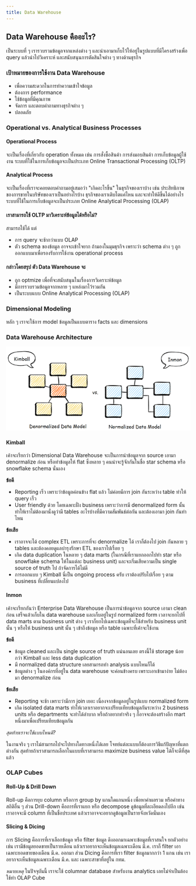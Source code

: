 ```yaml
---
title: Data Warehouse
---
```


## Data Warehouse คืออะไร?

เป็นระบบที่ ๆ เรารวบรวมข้อมูลจากแหล่งต่าง ๆ และนำเอามาเก็บไว้ให้อยู่ในรูปแบบที่มีโครงสร้างเพื่อ query แล้วนำไปวิเคราะห์ และสนับสนุนการตัดสินใจต่าง ๆ ทางด้านธุรกิจ

### เป้าหมายของการใช้งาน Data Warehouse

- เพื่อความสะดวกในการทำความเข้าใจข้อมูล
- ต้องการ performance
- ใช้ข้อมูลที่มีคุณภาพ
- จัดการ และตอบคำถามทางธุรกิจต่าง ๆ
- ปลอดภัย

### Operational vs. Analytical Business Processes

#### Operational Process

จะเป็นเรื่องที่เกี่ยวกับ operation ทั้งหมด เช่น การสั่งซื้อสินค้า การส่งมอบสินค้า การเก็บข้อมูลผู้ใช้งาน ระบบที่ใช้ในการเก็บข้อมูลจะเป็นประเภท Online Transactional Processing (OLTP)

#### Analytical Process

จะเป็นเรื่องที่เราจะคอยตอบคำถามอยู่เสมอว่า "เกิดอะไรขึ้น" ในธุรกิจของเราบ้าง เช่น ประสิทธิภาพของการขายในบริษัทของเราเป็นอย่างไรบ้าง ธุรกิจของเราเติบโตแค่ไหน และจะทำให้ดีขึ้นได้อย่างไร ระบบที่ใช้ในการเก็บข้อมูลจะเป็นประเภท Online Analytical Processing (OLAP)

#### เราสามารถใช้ OLTP มาวิเคราะห์ข้อมูลได้หรือไม่?

สามารถใช้ได้ แต่

- การ query จะช้ากว่าแบบ OLAP
- ตัว schema ของข้อมูล อาจจะเข้าใจยาก ถ้ามองในมุมธุรกิจ เพราะว่า schema ต่าง ๆ ถูกออกแบบมาเพื่อรองรับการใช้งาน operational process

#### กล่าวโดยสรุป ตัว Data Warehouse จะ

- ถูก optmize เพื่อที่จะสนับสนุนในเรื่องการวิเคราะห์ข้อมูล
- มีการรวบรวมข้อมูลจากหลาย ๆ แหล่งมาไว้รวมกัน
- เป็นระบบแบบ Online Analytical Processing (OLAP)

### Dimensional Modeling

หลัก ๆ เราจะใช้การ model ข้อมูลเป็นแบบตาราง facts และ dimensions

### Data Warehouse Architecture

![Kimball vs. Inmon](./img/kimball-vs-inmon.png)

#### Kimball

เค้าจะเรียกว่า Dimensional Data Warehouse จะเป็นการนำข้อมูลจาก source เอามา denormalize ก่อน หรือทำข้อมูลให้ flat ซึ่งหลาย ๆ คนน่าจะรู้จักกันในชื่อ star schema หรือ snowflake schema นั่นเอง

**ข้อดี**

- Reporting เร็ว เพราะว่าข้อมูลค่อนข้าง flat แล้ว ไม่ค่อยมีการ join กันระหว่าง table ทำให้ query เร็ว
- User friendly ด้วย โดยเฉพาะฝั่ง business เพราะว่าการมี denormalized form นั้นทำให้เราไม่ต้องมานั่งดูว่ามี tables อะไรบ้างที่มีความสัมพันธ์ต่อกัน และต้องเอามา join กันท่าไหน

**ข้อเสีย**

- เราอาจจะได้ complex ETL เพราะการที่จะ denormalize ได้ เราก็ต้องไป join กันหลาย ๆ tables และต้องคอยดูแลบำรุงรักษา ETL ของเราไปเรื่อย ๆ
- เกิด data duplication ในหลาย ๆ data marts (ในกรณีที่เราแยกออกไปทำ star หรือ snowflake schema ให้ในแต่ละ business unit) และจะเริ่มเสียความเป็น single source of truth ไป ถ้าจัดการได้ไม่ดี
- การออกแบบ ๆ Kimball นี่เป็น ongoing process ครับ เราต้องปรับไปเรื่อย ๆ ตาม business ที่เปลี่ยนแปลงไป

#### Inmon

เค้าจะเรียกกันว่า Enterprise Data Warehouse เป็นการนำข้อมูลจาก source เอามา clean ก่อน เสร็จแล้วเก็บใน data warehouse และเก็บอยู่ในรูป normalized form เวลาจะยกไปที่ data marts ตาม business unit ต่าง ๆ เราก็ยกไปเฉพาะข้อมูลที่จะใช้สำหรับ business unit นั้น ๆ หรือให้ business unit นั้น ๆ เข้าถึงข้อมูล หรือ table เฉพาะที่เค้าจะใช้งาน

**ข้อดี**

- ข้อมูล cleaned และเป็น single source of truth แน่นอนเลย ตรงนี้ใช้ storage น้อยกว่า Kimball และ less data duplication
- มี normalized data structure เลยสามารถทำ analysis แบบไหนก็ได้
- ข้อมูลต่าง ๆ ในองค์กรที่อยู่ใน data warehouse จะค่อนข้างครบ เพราะเอาเข้ามาง่าย ไม่ต้องมา denormalize ก่อน

**ข้อเสีย**

- Reporting จะช้า เพราะว่ามีการ join เยอะ เนื่องจากข้อมูลอยู่ในรูปแบบ normalized form
- เกิด isolated data marts ทำให้เวลาเราอยากจะเปรียบเทียบข้อมูลกันระหว่าง 2 business units หรือ departments จะทำได้ลำบาก หรือถ้าอยากทำจริง ๆ ก็อาจจะต้องสร้างอีก mart หนึ่งมาเพื่อเปรียบเทียบข้อมูลกัน

*สุดท้ายเราจะใช้แบบไหนดี?*

ในงานจริง ๆ เราไม่สามารถไปจะไปทางใดทางหนึ่งได้เลย โจทย์แต่ละแบบก็ต้องการวิธีแก้ปัญหาที่แตกต่างกัน สุดท้ายถ้าเราสามารถเลือกในแบบที่เราสามารถ maximize business value ได้ก็จะดีที่สุดแล้ว

### OLAP Cubes

#### Roll-Up & Drill Down

Roll-up คือการยุบ column หรือการ group by แกนใดแกนหนึ่ง เพื่อหาค่าผลรวม หรือค่าทางสถิติอื่น ๆ ส่วน Drill-down คือการที่เราแยก หรือ decompose ดูข้อมูลที่ละเอียดลงไปอีก เช่น เราอาจจะมี column ที่เป็นชื่อประเทศ แล้วเราอาจจะอยากดูข้อมูลเป็นรายจังหวัดนั่นเอง

#### Slicing & Dicing

การ Slicing คือการที่เราเลือกข้อมูล หรือ filter ข้อมูล ดึงออกมาเฉพาะข้อมูลที่เราสนใจ ยกตัวอย่างเช่น เรามีข้อมูลยอดขายเป็นรายเดือน แล้วเราอยากจะเห็นข้อมูลเฉพาะเดือน มี.ค. เราก็ filter เอาเฉพาะยอดขายของเดือน มี.ค. ออกมา ส่วน Dicing คือการที่เรา filter ข้อมูลมากกว่า 1 แกน เช่น เราอยากจะเห็นข้อมูลเฉพาะเดือน มี.ค. และ เฉพาะสาขาที่อยู่ใน กทม.

*หมายเหตุ* ในปัจจุบันนี้ เราจะใช้ columnar database สำหรับงาน analytics เลยไม่จำเป็นต้องใช้ท่า OLAP Cube
